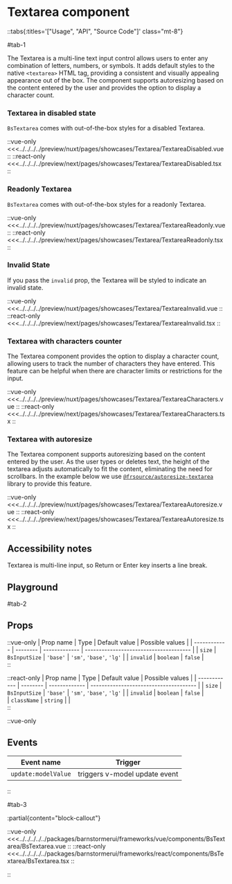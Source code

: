 # Textarea component

::tabs{:titles='["Usage", "API", "Source Code"]' class="mt-8"}

#tab-1

The Textarea is a multi-line text input control allows users to enter any combination of letters, numbers, or symbols. It adds default styles to the native `<textarea>` HTML tag, providing a consistent and visually appealing appearance out of the box. The component supports autoresizing based on the content entered by the user and provides the option to display a character count.

### Textarea in disabled state

`BsTextarea` comes with out-of-the-box styles for a disabled Textarea.

<Showcase showcase-name="Textarea/TextareaDisabled">

::vue-only
<<<../../../../preview/nuxt/pages/showcases/Textarea/TextareaDisabled.vue
::
::react-only
<<<../../../../preview/next/pages/showcases/Textarea/TextareaDisabled.tsx
::

</Showcase>

### Readonly Textarea

`BsTextarea` comes with out-of-the-box styles for a readonly Textarea.

<Showcase showcase-name="Textarea/TextareaReadonly">

::vue-only
<<<../../../../preview/nuxt/pages/showcases/Textarea/TextareaReadonly.vue
::
::react-only
<<<../../../../preview/next/pages/showcases/Textarea/TextareaReadonly.tsx
::

</Showcase>

### Invalid State

If you pass the `invalid` prop, the Textarea will be styled to indicate an invalid state.

<Showcase showcase-name="Textarea/TextareaInvalid" style="min-height: 200px;">

::vue-only
<<<../../../../preview/nuxt/pages/showcases/Textarea/TextareaInvalid.vue
::
::react-only
<<<../../../../preview/next/pages/showcases/Textarea/TextareaInvalid.tsx
::

</Showcase>

### Textarea with characters counter

The Textarea component provides the option to display a character count, allowing users to track the number of characters they have entered. This feature can be helpful when there are character limits or restrictions for the input.

<Showcase showcase-name="Textarea/TextareaCharacters">

::vue-only
<<<../../../../preview/nuxt/pages/showcases/Textarea/TextareaCharacters.vue
::
::react-only
<<<../../../../preview/next/pages/showcases/Textarea/TextareaCharacters.tsx
::

</Showcase>

### Textarea with autoresize

The Textarea component supports autoresizing based on the content entered by the user. As the user types or deletes text, the height of the textarea adjusts automatically to fit the content, eliminating the need for scrollbars. In the example below we use [`@frsource/autoresize-textarea`](https://www.frsource.org/autoresize-textarea/) library to provide this feature. 

<Showcase showcase-name="Textarea/TextareaAutoresize">

::vue-only
<<<../../../../preview/nuxt/pages/showcases/Textarea/TextareaAutoresize.vue
::
::react-only
<<<../../../../preview/next/pages/showcases/Textarea/TextareaAutoresize.tsx
::

</Showcase>


## Accessibility notes

Textarea is multi-line input, so Return or Enter key inserts a line break.

## Playground

<Generate style="height: 600px;"/>

#tab-2

## Props

::vue-only
| Prop name    | Type            | Default value | Possible values                        |
| ------------ | --------        | ------------- | -------------------------------------- |
| `size`         | `BsInputSize`  | `'base'`          | `'sm'`, `'base'`, `'lg'`                           |
| `invalid`      | `boolean`         | `false`         |  
::


::react-only
| Prop name    | Type            | Default value | Possible values                        |
| ------------ | --------        | ------------- | -------------------------------------- |
| `size`         | `BsInputSize`  | `'base'`          | `'sm'`, `'base'`, `'lg'`                           |
| `invalid`      | `boolean`         | `false`         |  
| `className`      | `string`         |          |      
:: 

::vue-only

## Events

| Event name        | Trigger                       |
| ----------------- | ----------------------------- |
| `update:modelValue` | triggers v-model update event |

:: 

#tab-3

:partial{content="block-callout"}


::vue-only
<<<../../../../../packages/barnstormerui/frameworks/vue/components/BsTextarea/BsTextarea.vue
::
::react-only
<<<../../../../../packages/barnstormerui/frameworks/react/components/BsTextarea/BsTextarea.tsx
::

::